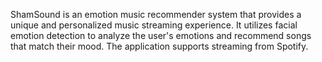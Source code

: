 ShamSound is an emotion music recommender system that provides a unique and personalized music streaming experience. It utilizes facial emotion detection to analyze the user's emotions and recommend songs that match their mood. The application supports streaming from Spotify.
